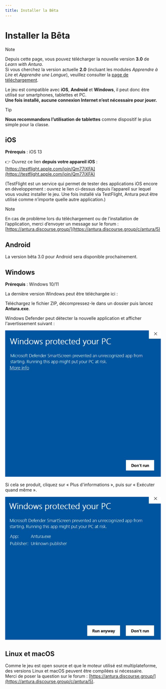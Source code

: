 ```yaml
---
title: Installer la Bêta
---
```

<script setup>
import WindowsDownloadLink from '../../snippets/download_link.md'
</script>
# Installer la Bêta

> [!note]
> Depuis cette page, vous pouvez télécharger la nouvelle version **3.0** de *Learn with Antura*.  
> Si vous cherchez la version actuelle **2.0** (incluant les modules *Apprendre à Lire* et *Apprendre une Langue*), veuillez consulter la [page de téléchargement](../download.md).

Le jeu est compatible avec **iOS**, **Android** et **Windows**, il peut donc être utilisé sur smartphones, tablettes et PC.  
**Une fois installé, aucune connexion Internet n’est nécessaire pour jouer.**

> [!TIP]
> **Nous recommandons l’utilisation de tablettes** comme dispositif le plus simple pour la classe.

## iOS

**Prérequis** : iOS 13  

👉 Ouvrez ce lien **depuis votre appareil iOS** : [https://testflight.apple.com/join/Qm77iXFA](https://testflight.apple.com/join/Qm77iXFA)  

(TestFlight est un service qui permet de tester des applications iOS encore en développement : ouvrez le lien ci-dessus depuis l’appareil sur lequel vous voulez installer le jeu. Une fois installé via TestFlight, Antura peut être utilisé comme n’importe quelle autre application.)

> [!note]
> En cas de problème lors du téléchargement ou de l’installation de l’application, merci d’envoyer un message sur le forum : [https://antura.discourse.group/](https://antura.discourse.group/c/antura/5)

## Android

La version bêta 3.0 pour Android sera disponible prochainement.  

## Windows

**Prérequis** : Windows 10/11  

La dernière version Windows peut être téléchargée ici :

<WindowsDownloadLink />

Téléchargez le fichier ZIP, décompressez-le dans un dossier puis lancez **Antura.exe**.

Windows Defender peut détecter la nouvelle application et afficher l'avertissement suivant :

![Install_Windows_Warning](../../assets/img/screenshot/setup/Install_Windows_01.jpg)

Si cela se produit, cliquez sur « Plus d'informations », puis sur « Exécuter quand même ».

![Install_Windows_RunAnyway](../../assets/img/screenshot/setup/Install_Windows_02.jpg)

## Linux et macOS

Comme le jeu est open source et que le moteur utilisé est multiplateforme, des versions Linux et macOS peuvent être compilées si nécessaire.  
Merci de poser la question sur le forum : [https://antura.discourse.group/](https://antura.discourse.group/c/antura/5).
